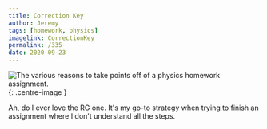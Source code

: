 ```yaml
---
title: Correction Key
author: Jeremy
tags: [homework, physics]
imagelink: CorrectionKey
permalink: /335
date: 2020-09-23
---
```


![The various reasons to take points off of a physics homework assignment.](https://res.cloudinary.com/dh3hm8pb7/image/upload/c_scale,q_auto:best/v1535842782/Handwaving/Published/CorrectionKey.png){: .centre-image }

Ah, do I ever love the RG one. It's my go-to strategy when trying to finish an assignment where I don't understand all the steps.
